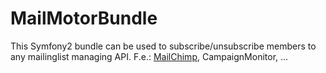 # MailMotorBundle

This Symfony2 bundle can be used to subscribe/unsubscribe members to any mailinglist managing API. F.e.: [MailChimp](https://github.com/mailmotor/mailchimp-bundle), CampaignMonitor, ...

